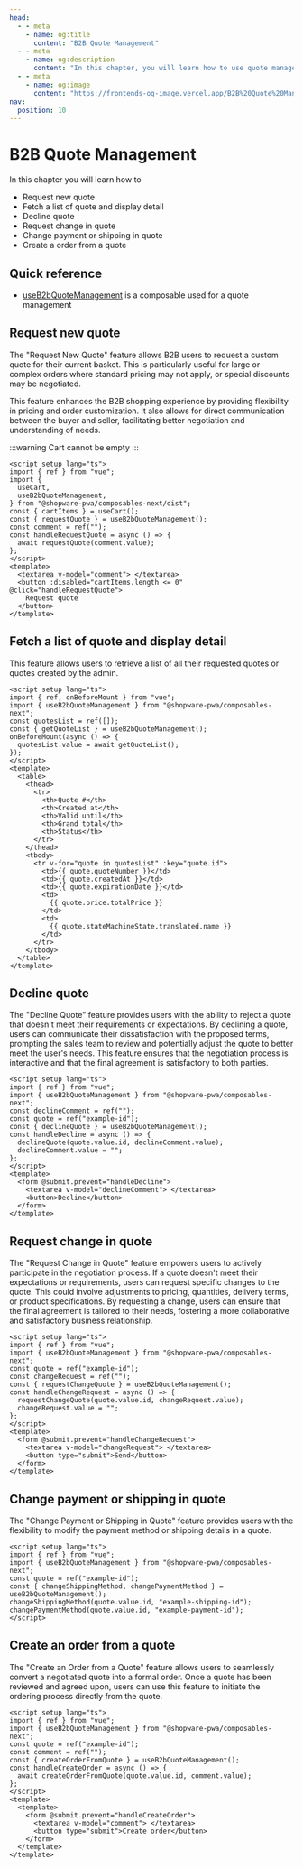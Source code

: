 ```yaml
---
head:
  - - meta
    - name: og:title
      content: "B2B Quote Management"
  - - meta
    - name: og:description
      content: "In this chapter, you will learn how to use quote management"
  - - meta
    - name: og:image
      content: "https://frontends-og-image.vercel.app/B2B%20Quote%20Management.png?fontSize=150px"
nav:
  position: 10
---
```


# B2B Quote Management

In this chapter you will learn how to

- Request new quote
- Fetch a list of quote and display detail
- Decline quote
- Request change in quote
- Change payment or shipping in quote
- Create a order from a quote

## Quick reference

- [useB2bQuoteManagement](/packages/composables/useB2bQuoteManagement) is a composable used for a quote management

## Request new quote

The "Request New Quote" feature allows B2B users to request a custom quote for their current basket. This is particularly useful for large or complex orders where standard pricing may not apply, or special discounts may be negotiated.

This feature enhances the B2B shopping experience by providing flexibility in pricing and order customization. It also allows for direct communication between the buyer and seller, facilitating better negotiation and understanding of needs.

:::warning
Cart cannot be empty
:::

```vue
<script setup lang="ts">
import { ref } from "vue";
import {
  useCart,
  useB2bQuoteManagement,
} from "@shopware-pwa/composables-next/dist";
const { cartItems } = useCart();
const { requestQuote } = useB2bQuoteManagement();
const comment = ref("");
const handleRequestQuote = async () => {
  await requestQuote(comment.value);
};
</script>
<template>
  <textarea v-model="comment"> </textarea>
  <button :disabled="cartItems.length <= 0" @click="handleRequestQuote">
    Request quote
  </button>
</template>
```

## Fetch a list of quote and display detail

This feature allows users to retrieve a list of all their requested quotes or quotes created by the admin.

```vue
<script setup lang="ts">
import { ref, onBeforeMount } from "vue";
import { useB2bQuoteManagement } from "@shopware-pwa/composables-next";
const quotesList = ref([]);
const { getQuoteList } = useB2bQuoteManagement();
onBeforeMount(async () => {
  quotesList.value = await getQuoteList();
});
</script>
<template>
  <table>
    <thead>
      <tr>
        <th>Quote #</th>
        <th>Created at</th>
        <th>Valid until</th>
        <th>Grand total</th>
        <th>Status</th>
      </tr>
    </thead>
    <tbody>
      <tr v-for="quote in quotesList" :key="quote.id">
        <td>{{ quote.quoteNumber }}</td>
        <td>{{ quote.createdAt }}</td>
        <td>{{ quote.expirationDate }}</td>
        <td>
          {{ quote.price.totalPrice }}
        </td>
        <td>
          {{ quote.stateMachineState.translated.name }}
        </td>
      </tr>
    </tbody>
  </table>
</template>
```

## Decline quote

The "Decline Quote" feature provides users with the ability to reject a quote that doesn't meet their requirements or expectations. By declining a quote, users can communicate their dissatisfaction with the proposed terms, prompting the sales team to review and potentially adjust the quote to better meet the user's needs. This feature ensures that the negotiation process is interactive and that the final agreement is satisfactory to both parties.

```vue
<script setup lang="ts">
import { ref } from "vue";
import { useB2bQuoteManagement } from "@shopware-pwa/composables-next";
const declineComment = ref("");
const quote = ref("example-id");
const { declineQuote } = useB2bQuoteManagement();
const handleDecline = async () => {
  declineQuote(quote.value.id, declineComment.value);
  declineComment.value = "";
};
</script>
<template>
  <form @submit.prevent="handleDecline">
    <textarea v-model="declineComment"> </textarea>
    <button>Decline</button>
  </form>
</template>
```

## Request change in quote

The "Request Change in Quote" feature empowers users to actively participate in the negotiation process. If a quote doesn't meet their expectations or requirements, users can request specific changes to the quote. This could involve adjustments to pricing, quantities, delivery terms, or product specifications. By requesting a change, users can ensure that the final agreement is tailored to their needs, fostering a more collaborative and satisfactory business relationship.

```vue
<script setup lang="ts">
import { ref } from "vue";
import { useB2bQuoteManagement } from "@shopware-pwa/composables-next";
const quote = ref("example-id");
const changeRequest = ref("");
const { requestChangeQuote } = useB2bQuoteManagement();
const handleChangeRequest = async () => {
  requestChangeQuote(quote.value.id, changeRequest.value);
  changeRequest.value = "";
};
</script>
<template>
  <form @submit.prevent="handleChangeRequest">
    <textarea v-model="changeRequest"> </textarea>
    <button type="submit">Send</button>
  </form>
</template>
```

## Change payment or shipping in quote

The "Change Payment or Shipping in Quote" feature provides users with the flexibility to modify the payment method or shipping details in a quote.

```vue
<script setup lang="ts">
import { ref } from "vue";
import { useB2bQuoteManagement } from "@shopware-pwa/composables-next";
const quote = ref("example-id");
const { changeShippingMethod, changePaymentMethod } = useB2bQuoteManagement();
changeShippingMethod(quote.value.id, "example-shipping-id");
changePaymentMethod(quote.value.id, "example-payment-id");
</script>
```

## Create an order from a quote

The "Create an Order from a Quote" feature allows users to seamlessly convert a negotiated quote into a formal order. Once a quote has been reviewed and agreed upon, users can use this feature to initiate the ordering process directly from the quote.

```vue
<script setup lang="ts">
import { ref } from "vue";
import { useB2bQuoteManagement } from "@shopware-pwa/composables-next";
const quote = ref("example-id");
const comment = ref("");
const { createOrderFromQuote } = useB2bQuoteManagement();
const handleCreateOrder = async () => {
  await createOrderFromQuote(quote.value.id, comment.value);
};
</script>
<template>
  <template>
    <form @submit.prevent="handleCreateOrder">
      <textarea v-model="comment"> </textarea>
      <button type="submit">Create order</button>
    </form>
  </template>
</template>
```
